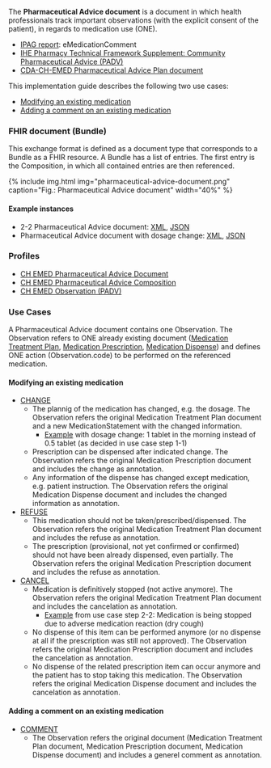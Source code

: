 The **Pharmaceutical Advice document** is a document in which health professionals track important observations (with the explicit consent of the patient), in regards to medication use (ONE).

* [IPAG report](https://www.e-health-suisse.ch/fileadmin/user_upload/Dokumente/2017/D/170607_Bericht_eMedikation_IPAG.pdf): eMedicationComment
* [IHE Pharmacy Technical Framework Supplement: Community Pharmaceutical Advice (PADV)](https://www.ihe.net/uploadedFiles/Documents/Pharmacy/IHE_Pharmacy_Suppl_PADV.pdf)
* [CDA-CH-EMED Pharmaceutical Advice Plan document](https://art-decor.org/art-decor/decor-templates--cdachemed-?section=templates&id=2.16.756.5.30.1.1.10.1.6)  

This implementation guide describes the following two use cases: 
  - [Modifying an existing medication](#modifying-an-existing-medication)
  - [Adding a comment on an existing medication](#adding-a-comment-on-an-existing-medication)

### FHIR document (Bundle)
This exchange format is defined as a document type that corresponds to a Bundle as a FHIR resource. A Bundle has a list of entries. The first entry is the Composition, in which all contained entries are then referenced.

{% include img.html img="pharmaceutical-advice-document.png" caption="Fig.: Pharmaceutical Advice document" width="40%" %}

#### Example instances
* 2-2 Pharmaceutical Advice document: [XML](Bundle-2-2-PharmaceuticalAdvice.xml.html), [JSON](Bundle-2-2-PharmaceuticalAdvice.json.html)
* Pharmaceutical Advice document with dosage change: [XML](Bundle-PharmaceuticalAdvice-ChangeDosage.xml.html), [JSON](Bundle-PharmaceuticalAdvice-ChangeDosage.json.html)

### Profiles
* [CH EMED Pharmaceutical Advice Document](StructureDefinition-ch-emed-document-pharmaceuticaladvice.html)
* [CH EMED Pharmaceutical Advice Composition](StructureDefinition-ch-emed-composition-pharmaceuticaladvice.html)
* [CH EMED Observation (PADV)](StructureDefinition-ch-emed-observation.html)

### Use Cases
A Pharmaceutical Advice document contains one Observation. The Observation refers to ONE already existing document ([Medication Treatment Plan](StructureDefinition-ch-emed-ext-treatmentplan.html), [Medication Prescription](StructureDefinition-ch-emed-ext-prescription.html), [Medication Dispense](StructureDefinition-ch-emed-ext-dispense.html)) and defines ONE action (Observation.code) to be performed on the referenced medication.

#### Modifying an existing medication
* [CHANGE](ValueSet-ihe-pharmaceuticaladvicestatuslist.html)
   * The plannig of the medication has changed, e.g. the dosage. The Observation refers the original Medication Treatment Plan document and a new MedicationStatement with the changed information.
      * [Example](Bundle-PharmaceuticalAdvice-ChangeDosage.html) with dosage change: 1 tablet in the morning instead of 0.5 tablet (as decided in use case step 1-1) 
   * Prescription can be dispensed after indicated change. The Observation refers the original Medication Prescription document and includes the change as annotation.
   * Any information of the dispense has changed except medication, e.g. patient instruction. The Observation refers the original Medication Dispense document and includes the changed information as annotation.
* [REFUSE](ValueSet-ihe-pharmaceuticaladvicestatuslist.html)
   * This medication should not be taken/prescribed/dispensed. The Observation refers the original Medication Treatment Plan document and includes the refuse as annotation.
   * The prescription (provisional, not yet confirmed or confirmed) should not have been already dispensed, even partially. The Observation refers the original Medication Prescription document and includes the refuse as annotation.
* [CANCEL](ValueSet-ihe-pharmaceuticaladvicestatuslist.html)
   * Medication is definitively stopped (not active anymore). The Observation refers the original Medication Treatment Plan document and includes the cancelation as annotation.
      * [Example](Bundle-2-2-PharmaceuticalAdvice.html) from use case step 2-2: Medication is being stopped due to adverse medication reaction (dry cough)
   * No dispense of this item can be performed anymore (or no dispense at all if the prescription was still not approved). The Observation refers the original Medication Prescription document and includes the cancelation as annotation.
   * No dispense of the related prescription item can occur anymore and the patient has to stop taking this medication. The Observation refers the original Medication Dispense document and includes the cancelation as annotation.

#### Adding a comment on an existing medication
* [COMMENT](ValueSet-ihe-pharmaceuticaladvicestatuslist.html)
   * The Observation refers the original document (Medication Treatment Plan document, Medication Prescription document, Medication Dispense document) and includes a generel comment as annotation.

